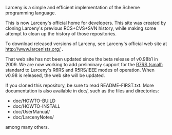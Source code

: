 Larceny is a simple and efficient implementation of the
Scheme programming language.

This is now Larceny's official home for developers.  This site
was created by cloning Larceny's previous RCS+CVS+SVN history,
while making some attempt to clean up the history of those
repositories.

To download released versions of Larceny, see Larceny's official
web site at http://www.larcenists.org/ .

That web site has not been updated since the beta release of
v0.98b1 in 2009.  We are now working to add preliminary support
for the [R7RS (small)](http://www.scheme-reports.org/) standard
to Larceny's R6RS and R5RS/IEEE modes of operation.  When v0.98
is released, the web site will be updated.

If you cloned this repository, be sure to read README-FIRST.txt.
More documentation is also available in doc/, such as the files
and directories:

  * doc/HOWTO-BUILD
  * doc/HOWTO-INSTALL
  * doc/UserManual/
  * doc/LarcenyNotes/

among many others.
